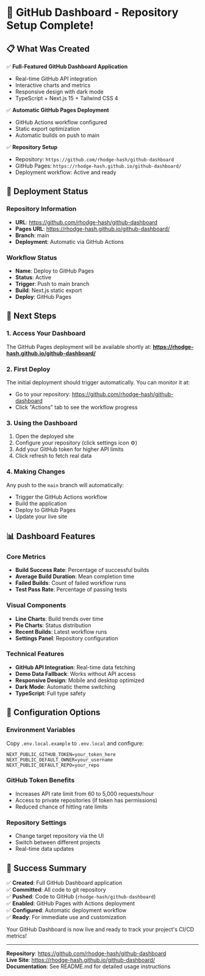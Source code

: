 # 🎉 GitHub Dashboard - Repository Setup Complete!

## 📋 What Was Created

✅ **Full-Featured GitHub Dashboard Application**
- Real-time GitHub API integration
- Interactive charts and metrics
- Responsive design with dark mode
- TypeScript + Next.js 15 + Tailwind CSS 4

✅ **Automatic GitHub Pages Deployment**  
- GitHub Actions workflow configured
- Static export optimization
- Automatic builds on push to main

✅ **Repository Setup**
- Repository: `https://github.com/rhodge-hash/github-dashboard`
- GitHub Pages: `https://rhodge-hash.github.io/github-dashboard/`
- Deployment workflow: Active and ready

## 🚀 Deployment Status

### Repository Information
- **URL**: https://github.com/rhodge-hash/github-dashboard
- **Pages URL**: https://rhodge-hash.github.io/github-dashboard/
- **Branch**: main
- **Deployment**: Automatic via GitHub Actions

### Workflow Status
- **Name**: Deploy to GitHub Pages
- **Status**: Active
- **Trigger**: Push to main branch
- **Build**: Next.js static export
- **Deploy**: GitHub Pages

## 🎯 Next Steps

### 1. Access Your Dashboard
The GitHub Pages deployment will be available shortly at:
**https://rhodge-hash.github.io/github-dashboard/**

### 2. First Deploy
The initial deployment should trigger automatically. You can monitor it at:
- Go to your repository: https://github.com/rhodge-hash/github-dashboard
- Click "Actions" tab to see the workflow progress

### 3. Using the Dashboard
1. Open the deployed site
2. Configure your repository (click settings icon ⚙️)
3. Add your GitHub token for higher API limits
4. Click refresh to fetch real data

### 4. Making Changes
Any push to the `main` branch will automatically:
- Trigger the GitHub Actions workflow
- Build the application
- Deploy to GitHub Pages
- Update your live site

## 📊 Dashboard Features

### Core Metrics
- **Build Success Rate**: Percentage of successful builds
- **Average Build Duration**: Mean completion time
- **Failed Builds**: Count of failed workflow runs  
- **Test Pass Rate**: Percentage of passing tests

### Visual Components
- **Line Charts**: Build trends over time
- **Pie Charts**: Status distribution
- **Recent Builds**: Latest workflow runs
- **Settings Panel**: Repository configuration

### Technical Features
- **GitHub API Integration**: Real-time data fetching
- **Demo Data Fallback**: Works without API access
- **Responsive Design**: Mobile and desktop optimized
- **Dark Mode**: Automatic theme switching
- **TypeScript**: Full type safety

## 🔧 Configuration Options

### Environment Variables
Copy `.env.local.example` to `.env.local` and configure:
```env
NEXT_PUBLIC_GITHUB_TOKEN=your_token_here
NEXT_PUBLIC_DEFAULT_OWNER=your_username
NEXT_PUBLIC_DEFAULT_REPO=your_repo
```

### GitHub Token Benefits
- Increases API rate limit from 60 to 5,000 requests/hour
- Access to private repositories (if token has permissions)
- Reduced chance of hitting rate limits

### Repository Settings
- Change target repository via the UI
- Switch between different projects
- Real-time data updates

## 🎉 Success Summary

✅ **Created**: Full GitHub Dashboard application  
✅ **Committed**: All code to git repository  
✅ **Pushed**: Code to GitHub (`rhodge-hash/github-dashboard`)  
✅ **Enabled**: GitHub Pages with Actions deployment  
✅ **Configured**: Automatic deployment workflow  
✅ **Ready**: For immediate use and customization  

Your GitHub Dashboard is now live and ready to track your project's CI/CD metrics!

---
**Repository**: https://github.com/rhodge-hash/github-dashboard  
**Live Site**: https://rhodge-hash.github.io/github-dashboard/  
**Documentation**: See README.md for detailed usage instructions